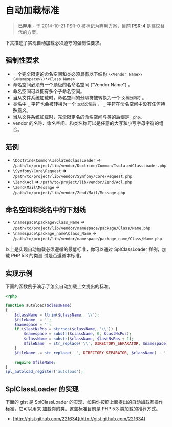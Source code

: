 自动加载标准
===========

> **已弃用** - 于 2014-10-21 PSR-0 被标记为弃用方案，目前 [PSR-4] 是建议替代的方案。

[PSR-4]: http://www.php-fig.org/psr/psr-4/

下文描述了实现自动加载必须遵守的强制性要求。

强制性要求
---------

* 一个完全限定的命名空间和类必须具有以下结构
 `\<Vendor Name>\(<Namespace>\)*<Class Name>`
* 命名空间必须有一个顶级的名命名空间 ("Vendor Name") 。
* 命名空间可以拥有多个子命名空间。
* 当从文件系统加载时，命名空间的分隔符被转换为一个 `文档分隔符` 。
* 类名中 `_` 字符也会被转换为一个 `文档分隔符` ， `_` 字符在命名空间中没有任何特殊意义。
* 当从文件系统加载时，完全限定名的命名空间与类的后缀是 `.php`。
* vendor 的名称、命名空间、和类名称可以是任意的大写和小写字母字符的组合。

范例
--------

* `\Doctrine\Common\IsolatedClassLoader` => `/path/to/project/lib/vendor/Doctrine/Common/IsolatedClassLoader.php`
* `\Symfony\Core\Request` => `/path/to/project/lib/vendor/Symfony/Core/Request.php`
* `\Zend\Acl` => `/path/to/project/lib/vendor/Zend/Acl.php`
* `\Zend\Mail\Message` => `/path/to/project/lib/vendor/Zend/Mail/Message.php`

命名空间和类名中的下划线
-----------------------------------------

* `\namespace\package\Class_Name` => `/path/to/project/lib/vendor/namespace/package/Class/Name.php`
* `\namespace\package_name\Class_Name` => `/path/to/project/lib/vendor/namespace/package_name/Class/Name.php`

以上是实现自动加载必须遵循的最低标准，你可以通过 SplClassLoader 样例，加载 PHP 5.3 的类测
试是否遵循本标准。

实现示例
----------------------

下面的函数例子演示了怎么自动加载上文提出的标准。

```php
<?php

function autoload($className)
{
    $className = ltrim($className, '\\');
    $fileName  = '';
    $namespace = '';
    if ($lastNsPos = strrpos($className, '\\')) {
        $namespace = substr($className, 0, $lastNsPos);
        $className = substr($className, $lastNsPos + 1);
        $fileName  = str_replace('\\', DIRECTORY_SEPARATOR, $namespace) . DIRECTORY_SEPARATOR;
    }
    $fileName .= str_replace('_', DIRECTORY_SEPARATOR, $className) . '.php';

    require $fileName;
}
spl_autoload_register('autoload');
```

SplClassLoader 的实现
-----------------------------

下面的 gist 是 SplClassLoader 的实现，如果你按照上面提出的自动加载互操作标准，它可以用来
加载你的类。这些标准目前是 PHP 5.3 类加载的推荐方式。

* [http://gist.github.com/221634](http://gist.github.com/221634)

